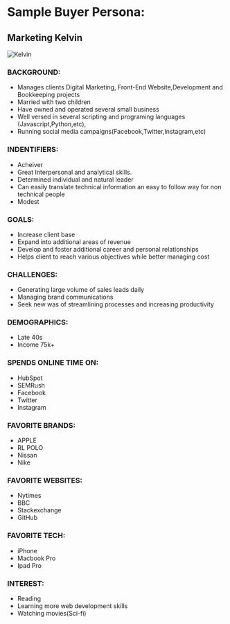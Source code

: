 # Sample Buyer Persona:


## Marketing Kelvin


![Kelvin]({{site.url}}/assets/images/kelvin.jpg)

### BACKGROUND:
- Manages clients Digital Marketing, Front-End Website,Development and Bookkeeping projects
- Married with two children
- Have owned and operated several small business
- Well versed in several scripting and programing languages (Javascript,Python,etc), 
- Running social media campaigns(Facebook,Twitter,Instagram,etc) 

### INDENTIFIERS:
- Acheiver
- Great Interpersonal and analytical skills.
- Determined individual and natural leader
- Can easily translate technical information an easy to follow way for non technical people 
- Modest

### GOALS:
- Increase client base
- Expand into additional areas of revenue
- Develop and foster additional career and personal relationships
- Helps client to reach various objectives while better managing cost

### CHALLENGES:
- Generating large volume of sales leads daily
- Managing brand communications
- Seek new was of streamlining processes and increasing productivity

### DEMOGRAPHICS:
- Late 40s
- Income 75k+

### SPENDS ONLINE TIME ON:
- HubSpot 
- SEMRush
- Facebook
- Twitter
- Instagram

### FAVORITE BRANDS:
- APPLE
- RL POLO
- Nissan
- Nike

### FAVORITE WEBSITES:
- Nytimes
- BBC
- Stackexchange
- GitHub

### FAVORITE TECH:
- iPhone
- Macbook Pro
- Ipad Pro

### INTEREST:
- Reading
- Learning more web development skills
- Watching movies(Sci-fi)